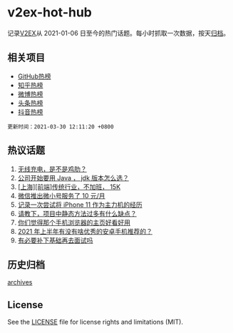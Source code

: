 # v2ex-hot-hub

 记录[V2EX](https://www.v2ex.com/)从 2021-01-06 日至今的热门话题。每小时抓取一次数据，按天[归档](archives)。
 
 ## 相关项目

- [GitHub热榜](https://github.com/lonnyzhang423/github-hot-hub)
- [知乎热榜](https://github.com/lonnyzhang423/zhihu-hot-hub)
- [微博热榜](https://github.com/lonnyzhang423/weibo-hot-hub)
- [头条热榜](https://github.com/lonnyzhang423/toutiao-hot-hub)
- [抖音热榜](https://github.com/lonnyzhang423/douyin-hot-hub)


 `更新时间：2021-03-30 12:11:20 +0800`

## 热议话题

1. [无线充电，是不是鸡肋？](https://www.v2ex.com/t/766163)
1. [公司开始要用 Java ， jdk 版本怎么选？](https://www.v2ex.com/t/766378)
1. [[上海][前端]传统行业，不加班， 15K](https://www.v2ex.com/t/766118)
1. [微信推出微小号服务了 10 元/月](https://www.v2ex.com/t/766369)
1. [记录一次尝试将 iPhone 11 作为主力机的经历](https://www.v2ex.com/t/766389)
1. [请教下，项目中静态方法过多有什么缺点？](https://www.v2ex.com/t/766202)
1. [你们觉得那个手机浏览器的主页好看好用](https://www.v2ex.com/t/766189)
1. [2021 年上半年有没有啥优秀的安卓手机推荐的？](https://www.v2ex.com/t/766237)
1. [有必要补下基础再去面试吗](https://www.v2ex.com/t/766132)

## 历史归档

[archives](archives)

## License

See the [LICENSE](LICENSE) file for license rights and limitations (MIT).
